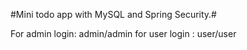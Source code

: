 #Mini todo app with MySQL and Spring Security.#

For admin login: admin/admin
for user login : user/user
